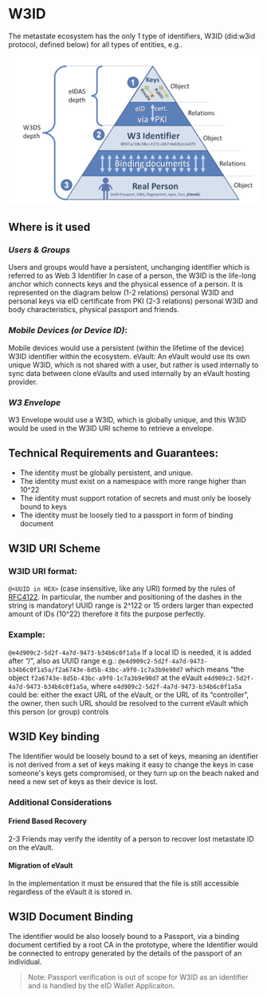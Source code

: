 # W3ID

The metastate ecosystem has the only 1 type of identifiers, W3ID (did:w3id protocol, defined below) for all types of entities, e.g..

![MetaState W3ID Relations](../../images/w3id-relations.png)

## Where is it used

### _Users & Groups_

Users and groups would have a persistent, unchanging identifier which is referred to as Web 3 Identifier
In case of a person, the W3ID is the life-long anchor which connects keys and the physical essence of a person. It is represented on the diagram below
(1-2 relations) personal W3ID and personal keys via eID certificate from PKI
(2-3 relations) personal W3ID and body characteristics, physical passport and friends.

### _Mobile Devices (or Device ID)_:

Mobile devices would use a persistent (within the lifetime of the device) W3ID identifier within the ecosystem.
eVault: An eVault would use its own unique W3ID, which is not shared with a user, but rather is used internally to sync data between clone eVaults and used internally by an eVault hosting provider.

### _W3 Envelope_

W3 Envelope would use a W3ID, which is globally unique, and this W3ID would be used in the W3ID URI scheme to retrieve a envelope.

## Technical Requirements and Guarantees:

- The identity must be globally persistent, and unique.
- The identity must exist on a namespace with more range higher than 10^22
- The identity must support rotation of secrets and must only be loosely bound to keys
- The identity must be loosely tied to a passport in form of binding document

## W3ID URI Scheme

### W3ID URI format:

`@<UUID in HEX>` (case insensitive, like any URI) formed by the rules of [RFC4122](https://datatracker.ietf.org/doc/html/rfc4122). In particular, the number and positioning of the dashes in the string is mandatory!
UUID range is 2^122 or 15 orders larger than expected amount of IDs (10^22) therefore it fits the purpose perfectly.

### Example:

`@e4d909c2-5d2f-4a7d-9473-b34b6c0f1a5a`
If a local ID is needed, it is added after “/”, also as UUID range e.g.:
`@e4d909c2-5d2f-4a7d-9473-b34b6c0f1a5a/f2a6743e-8d5b-43bc-a9f0-1c7a3b9e90d7`
which means “the object `f2a6743e-8d5b-43bc-a9f0-1c7a3b9e90d7` at the eVault `e4d909c2-5d2f-4a7d-9473-b34b6c0f1a5a`,
where `e4d909c2-5d2f-4a7d-9473-b34b6c0f1a5a` could be:
either the exact URL of the eVault, or
the URL of its “controller”, the owner, then such URL should be resolved to the current eVault which this person (or group) controls

## W3ID Key binding

The Identifier would be loosely bound to a set of keys, meaning an identifier is not derived from a set of keys making it easy to change the keys in case someone's keys gets compromised, or they turn up on the beach naked and need a new set of keys as their device is lost.

### Additional Considerations

#### Friend Based Recovery

2-3 Friends may verify the identity of a person to recover lost metastate ID on the eVault.

#### Migration of eVault

In the implementation it must be ensured that the file is still accessible regardless of the eVault it is stored in.

## W3ID Document Binding

The identifier would be also loosely bound to a Passport, via a binding document certified by a root CA in the prototype, where the Identifier would be connected to entropy generated by the details of the passport of an individual.

> Note: Passport verification is out of scope for W3ID as an identifier and is handled by the eID Wallet Applicaiton.
